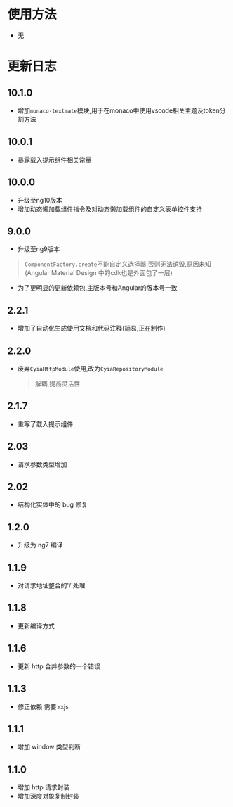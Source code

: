 # 使用方法

- 无

# 更新日志
## 10.1.0
- 增加`monaco-textmate`模块,用于在monaco中使用vscode相关主题及token分割方法
## 10.0.1
- 暴露载入提示组件相关常量
## 10.0.0
- 升级至ng10版本
- 增加动态懒加载组件指令及对动态懒加载组件的自定义表单控件支持
## 9.0.0
- 升级至ng9版本
> `ComponentFactory.create`不能自定义选择器,否则无法销毁,原因未知(Angular Material Design 中的cdk也是外面包了一层)
- 为了更明显的更新依赖包,主版本号和Angular的版本号一致

## 2.2.1
- 增加了自动化生成使用文档和代码注释(简易,正在制作)
## 2.2.0

- 废弃`CyiaHttpModule`使用,改为`CyiaRepositoryModule`
  > 解耦,提高灵活性

## 2.1.7

- 重写了载入提示组件

## 2.03

- 请求参数类型增加

## 2.02

- 结构化实体中的 bug 修复

## 1.2.0

- 升级为 ng7 编译

## 1.1.9

- 对请求地址整合的'/'处理

## 1.1.8

- 更新编译方式

## 1.1.6

- 更新 http 合并参数的一个错误

## 1.1.3

- 修正依赖 需要 rxjs

## 1.1.1

- 增加 window 类型判断

## 1.1.0

- 增加 http 请求封装
- 增加深度对象复制封装
